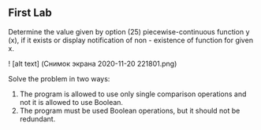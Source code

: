 ## First Lab 
Determine the value
given by option (25) piecewise-continuous
function y (x), if it exists or display
notification of non - existence of function for
given x.

! [alt text] (Снимок экрана 2020-11-20 221801.png)

Solve the problem in two ways:
1) The program is allowed to use
only single comparison operations and not
it is allowed to use Boolean.
2) The program must be used
Boolean operations, but it should not be
redundant.
